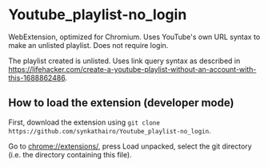 # Youtube_playlist-no_login
WebExtension, optimized for Chromium. Uses YouTube's own URL syntax to make an unlisted playlist. Does not require login.

The playlist created is unlisted. Uses link query syntax as described in https://lifehacker.com/create-a-youtube-playlist-without-an-account-with-this-1688862486.

<!-- The playlist is saved in bookmarks. -->

## How to load the extension (developer mode)
First, download the extension using `git clone https://github.com/synkathairo/Youtube_playlist-no_login`.

Go to <chrome://extensions/>, press Load unpacked, select the git directory (i.e. the directory containing this file).
